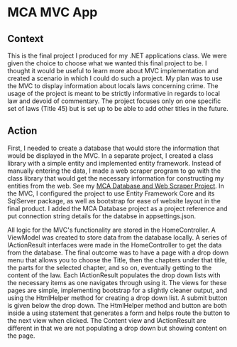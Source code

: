 # MCA MVC App

## Context

This is the final project I produced for my .NET applications class.  We were given the choice to choose what we wanted this final project to be.  I thought it would be useful to learn more about MVC implementation and created a scenario in which I could do such a project.  My plan was to use the MVC to display information about locals laws concerning crime.  The usage of the project is meant to be strictly informative in regards to local law and devoid of commentary.  The project focuses only on one specific set of laws (Title 45) but is set up to be able to add other titles in the future.  

## Action

First, I needed to create a database that would store the information that would be displayed in the MVC.  In a separate project, I created a class library with a simple entity and implemented entity framework.  Instead of manually entering the data, I made a web scraper program to go with the class library that would get the necessary information for constructing my entities from the web.  See my [MCA Database and Web Scraper Project](https://github.com/tlhausler/mca-db-web-scraper).  In the MVC, I configured the project to use Entity Framework Core and its SqlServer package, as well as bootstrap for ease of website layout in the final product.  I added the MCA Database project as a project reference and put connection string details for the databse in appsettings.json. 

All logic for the MVC's functionality are stored in the HomeController.  A ViewModel was created to store data from the database locally.  A series of IActionResult interfaces were made in the HomeController to get the data from the database.  The final outcome was to have a page with a drop down menu that allows you to choose the Title, then the chapters under that title, the parts for the selected chapter, and so on, eventually getting to the content of the law.  Each IActionResult populates the drop down lists with the necessary items as one navigates through using it.  The views for these pages are simple, implementing bootstrap for a slightly cleaner output, and using the HtmlHelper method for creating a drop down list.  A submit button is given below the drop down.  The HtmlHelper method and button are both inside a using statement that generates a form and helps route the button to the next view when clicked. The Content view and IActionResult are different in that we are not populating a drop down but showing content on the page. 

## 
